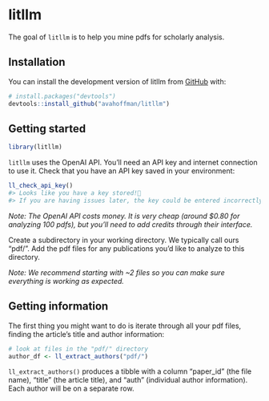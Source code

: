 
<!-- README.md is generated from README.Rmd. Please edit that file -->

# litllm

<!-- badges: start -->
<!-- badges: end -->

The goal of `litllm` is to help you mine pdfs for scholarly analysis.

## Installation

You can install the development version of litllm from
[GitHub](https://github.com/) with:

``` r
# install.packages("devtools")
devtools::install_github("avahoffman/litllm")
```

## Getting started

``` r
library(litllm)
```

`litllm` uses the OpenAI API. You’ll need an API key and internet
connection to use it. Check that you have an API key saved in your
environment:

``` r
ll_check_api_key()
#> Looks like you have a key stored!🎉
#> If you are having issues later, the key could be entered incorrectly or may no longer be active on OpenAI's API interface.
```

*Note: The OpenAI API costs money. It is very cheap (around \$0.80 for
analyzing 100 pdfs), but you’ll need to add credits through their
interface.*

Create a subdirectory in your working directory. We typically call ours
“pdf/”. Add the pdf files for any publications you’d like to analyze to
this directory.

*Note: We recommend starting with ~2 files so you can make sure
everything is working as expected.*

## Getting information

The first thing you might want to do is iterate through all your pdf
files, finding the article’s title and author information:

``` r
# look at files in the "pdf/" directory
author_df <- ll_extract_authors("pdf/")
```

`ll_extract_authors()` produces a tibble with a column “paper_id” (the
file name), “title” (the article title), and “auth” (individual author
information). Each author will be on a separate row.
